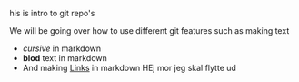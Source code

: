his is intro to git repo's


We will be going over how to use different git features such as making text
- *cursive* in markdown
- **blod** text in markdown
- And making [Links](https://Github.com/GooseToby) in markdown
HEj mor jeg skal flytte ud
